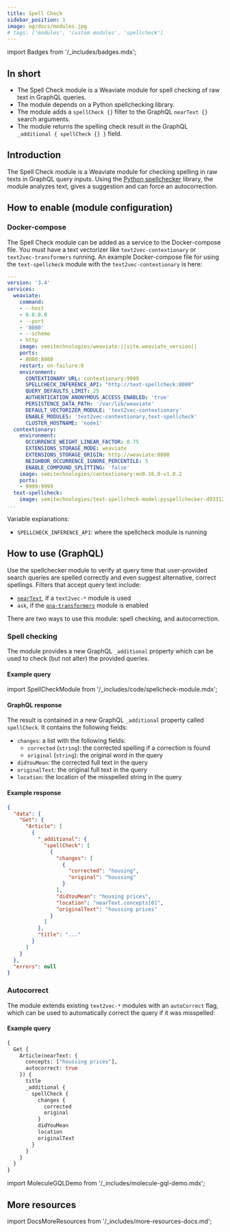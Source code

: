 ```yaml
---
title: Spell Check
sidebar_position: 1
image: og/docs/modules.jpg
# tags: ['modules', 'custom modules', 'spellcheck']
---
```

import Badges from '/_includes/badges.mdx';

<Badges/>

## In short

* The Spell Check module is a Weaviate module for spell checking of raw text in GraphQL queries.
* The module depends on a Python spellchecking library.
* The module adds a `spellCheck {}` filter to the GraphQL `nearText {}` search arguments.
* The module returns the spelling check result in the GraphQL `_additional { spellCheck {} }` field.

## Introduction

The Spell Check module is a Weaviate module for checking spelling in raw texts in GraphQL query inputs. Using the [Python spellchecker](https://pypi.org/project/pyspellchecker/) library, the module analyzes text, gives a suggestion and can force an autocorrection.

## How to enable (module configuration)

### Docker-compose

The Spell Check module can be added as a service to the Docker-compose file. You must have a text vectorizer like `text2vec-contextionary` or `text2vec-transformers` running. An example Docker-compose file for using the `text-spellcheck` module with the `text2vec-contextionary` is here:

```yaml
---
version: '3.4'
services:
  weaviate:
    command:
    - --host
    - 0.0.0.0
    - --port
    - '8080'
    - --scheme
    - http
    image: semitechnologies/weaviate:||site.weaviate_version||
    ports:
    - 8080:8080
    restart: on-failure:0
    environment:
      CONTEXTIONARY_URL: contextionary:9999
      SPELLCHECK_INFERENCE_API: "http://text-spellcheck:8080"
      QUERY_DEFAULTS_LIMIT: 25
      AUTHENTICATION_ANONYMOUS_ACCESS_ENABLED: 'true'
      PERSISTENCE_DATA_PATH: '/var/lib/weaviate'
      DEFAULT_VECTORIZER_MODULE: 'text2vec-contextionary'
      ENABLE_MODULES: 'text2vec-contextionary,text-spellcheck'
      CLUSTER_HOSTNAME: 'node1'
  contextionary:
    environment:
      OCCURRENCE_WEIGHT_LINEAR_FACTOR: 0.75
      EXTENSIONS_STORAGE_MODE: weaviate
      EXTENSIONS_STORAGE_ORIGIN: http://weaviate:8080
      NEIGHBOR_OCCURRENCE_IGNORE_PERCENTILE: 5
      ENABLE_COMPOUND_SPLITTING: 'false'
    image: semitechnologies/contextionary:en0.16.0-v1.0.2
    ports:
    - 9999:9999
  text-spellcheck:
    image: semitechnologies/text-spellcheck-model:pyspellchecker-d933122
...
```

Variable explanations:
* `SPELLCHECK_INFERENCE_API`: where the spellcheck module is running

## How to use (GraphQL)

Use the spellchecker module to verify at query time that user-provided search queries are spelled correctly and even suggest alternative, correct spellings. Filters that accept query text include:

* [`nearText`](/developers/weaviate/api/graphql/vector-search-parameters.md#neartext), if a `text2vec-*` module is used
* `ask`, if the [`qna-transformers`](../reader-generator-modules/qna-transformers.md) module is enabled

There are two ways to use this module: spell checking, and autocorrection.

### Spell checking

The module provides a new GraphQL `_additional` property which can be used to check (but not alter) the provided queries.

#### Example query

import SpellCheckModule from '/_includes/code/spellcheck-module.mdx';

<SpellCheckModule/>

#### GraphQL response

The result is contained in a new GraphQL `_additional` property called `spellCheck`. It contains the following fields:
* `changes`: a list with the following fields:
  * `corrected` (`string`): the corrected spelling if a correction is found
  * `original` (`string`): the original word in the query
* `didYouMean`: the corrected full text in the query
* `originalText`: the original full text in the query
* `location`: the location of the misspelled string in the query

#### Example response

```json
{
  "data": {
    "Get": {
      "Article": [
        {
          "_additional": {
            "spellCheck": [
              {
                "changes": [
                  {
                    "corrected": "housing",
                    "original": "houssing"
                  }
                ],
                "didYouMean": "housing prices",
                "location": "nearText.concepts[0]",
                "originalText": "houssing prices"
              }
            ]
          },
          "title": "..."
        }
      ]
    }
  },
  "errors": null
}
```

### Autocorrect

The module extends existing `text2vec-*` modules with an `autoCorrect` flag, which can be used to automatically correct the query if it was misspelled:

#### Example query

```graphql
{
  Get {
    Article(nearText: {
      concepts: ["houssing prices"],
      autocorrect: true
    }) {
      title
      _additional {
        spellCheck {
          changes {
            corrected
            original
          }
          didYouMean
          location
          originalText
        }
      }
    }
  }
}
```

import MoleculeGQLDemo from '/_includes/molecule-gql-demo.mdx';

<MoleculeGQLDemo query='%7B%0D%0A++Get+%7B%0D%0A++++Article%28nearText%3A%7B%0D%0A++++++concepts%3A+%5B%22houssing+prices%22%5D%2C%0D%0A++++++autocorrect%3A+true%0D%0A++++%7D%29+%7B%0D%0A++++++title%0D%0A++++++_additional%7B%0D%0A++++++++spellCheck%7B%0D%0A++++++++++changes%7B%0D%0A++++++++++++corrected%0D%0A++++++++++++original%0D%0A++++++++++%7D%0D%0A++++++++++didYouMean%0D%0A++++++++++location%0D%0A++++++++++originalText%0D%0A++++++++%7D%0D%0A++++++%7D%0D%0A++++%7D%0D%0A++%7D%0D%0A%7D'/>

## More resources

import DocsMoreResources from '/_includes/more-resources-docs.md';

<DocsMoreResources />
